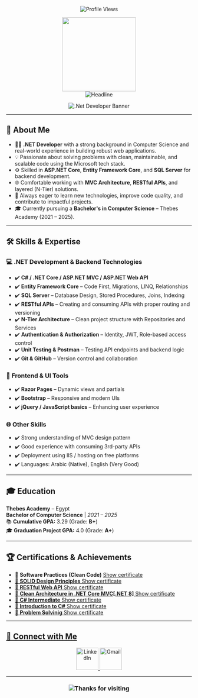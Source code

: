 <p align="center">
    <img src="https://komarev.com/ghpvc/?username=Mahmoud-Saad-Noaman&label=Profile%20views&color=0e75b6&style=flat" alt="Profile Views" />
</p>

<div id="header" align="center">
    <img src="https://github.com/thompsonemerson/thompsonemerson/raw/master/cover-thompson.png" height="200" />
</div>

<div align="center">
    <img src="https://readme-typing-svg.herokuapp.com?color=cyan&size=32&center=true&vCenter=true&width=600&height=50&lines=Hi+there,+I'm+Mahmoud+👨‍💻+👋" alt="Headline" />
</div>

<p align="center">
    <img src="https://readme-typing-svg.herokuapp.com?font=Time+New+Roman&color=cyan&size=25&center=true&vCenter=true&width=600&height=100&lines=.Net+Developer;Building+Scalable+Web+App" alt=".Net Developer Banner" />
</p>


---

## 🌟 About Me

- 👨‍💻 **.NET Developer** with a strong background in Computer Science and real-world experience in building robust web applications.
- 💡 Passionate about solving problems with clean, maintainable, and scalable code using the Microsoft tech stack.
- ⚙️ Skilled in **ASP.NET Core**, **Entity Framework Core**, and **SQL Server** for backend development.
- 🌐 Comfortable working with **MVC Architecture**, **RESTful APIs**, and layered (N-Tier) solutions.
- 🧠 Always eager to learn new technologies, improve code quality, and contribute to impactful projects.
- 🎓 Currently pursuing a **Bachelor's in Computer Science** – Thebes Academy (2021 – 2025).


---

## 🛠️ Skills & Expertise

### 💻 **.NET Development & Backend Technologies**
- ✔️ **C# / .NET Core / ASP.NET MVC / ASP.NET Web API**  
- ✔️ **Entity Framework Core** – Code First, Migrations, LINQ, Relationships  
- ✔️ **SQL Server** – Database Design, Stored Procedures, Joins, Indexing  
- ✔️ **RESTful APIs** – Creating and consuming APIs with proper routing and versioning  
- ✔️ **N-Tier Architecture** – Clean project structure with Repositories and Services  
- ✔️ **Authentication & Authorization** – Identity, JWT, Role-based access control  
- ✔️ **Unit Testing & Postman** – Testing API endpoints and backend logic  
- ✔️ **Git & GitHub** – Version control and collaboration  

### 🎨 **Frontend & UI Tools**
- ✔️ **Razor Pages** – Dynamic views and partials  
- ✔️ **Bootstrap** – Responsive and modern UIs  
- ✔️ **jQuery / JavaScript basics** – Enhancing user experience

### 🌐 **Other Skills**
- ✔️ Strong understanding of MVC design pattern  
- ✔️ Good experience with consuming 3rd-party APIs  
- ✔️ Deployment using IIS / hosting on free platforms  
- ✔️ Languages: Arabic (Native), English (Very Good)


---

## 🎓 Education

**Thebes Academy** – Egypt  
**Bachelor of Computer Science** | *2021 – 2025*  
📚 **Cumulative GPA:** 3.29 (Grade: **B+**)  
🎓 **Graduation Project GPA:** 4.0 (Grade: **A+**) 


---

## 🏆 Certifications & Achievements

- 🥇 **Software Practices (Clean Code)**  <a href="https://www.udemy.com/certificate/UC-2bef0a00-92ed-4f57-8d54-b63635db8bd5/" target="_blank"> Show certificate
- 🥇 **SOLID Design Principles**  <a href="https://www.udemy.com/certificate/UC-35343010-aab5-4d71-bc35-0309d34549c8/" target="_blank"> Show certificate
- 🥇 **RESTful Web API**  <a href="https://www.udemy.com/certificate/UC-57eea351-954a-4b20-a222-53adc021f23a/" target="_blank"> Show certificate
- 🥇 **Clean Architecture in .NET Core MVC[.NET 8]**  <a href="https://www.udemy.com/certificate/UC-a3258b40-7c7a-4765-bdb3-796dfd391d35/" target="_blank"> Show certificate
- 🥇 **C# Intermediate**  <a href="https://www.sololearn.com/en/certificates/CC-K4ALKGLD" target="_blank"> Show certificate
- 🥇 **Introduction to C#**  <a href="https://www.sololearn.com/en/certificates/CC-LDVISH1U" target="_blank"> Show certificate
- 🥇 **Problem Solvinig**  <a href="https://www.hackerrank.com/certificates/iframe/5142cf051e3b" target="_blank"> Show certificate



---

## 🤝 Connect with Me

<p align="center">
    <a href="https://www.linkedin.com/in/mahmoud-noaman9" target="_blank">
        <img width="60px" src="https://img.icons8.com/ios-filled/50/4a90e2/linkedin.png" alt="LinkedIn" />
    </a>
    <a href="mailto:mahmoudnoaman101@gmail.com">
        <img width="60px" src="https://img.icons8.com/ios-filled/50/ea4335/gmail.png" alt="Gmail" />
    </a>
</p>

---

<h3 align="center">
    <img src="https://readme-typing-svg.herokuapp.com/?font=Righteous&size=25&center=true&vCenter=true&width=500&height=70&duration=4000&lines=Thanks+for+visiting!+✌️;+Let's+connect+on+LinkedIn!;Always+open+for+collaboration+🤝" alt="Thanks for visiting" />
</h3>
